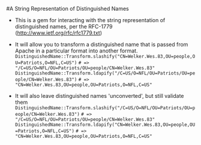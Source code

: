 #A String Representation of Distinguished Names

* This is a gem for interacting with the string representation of distinguished names, per the RFC-1779 (http://www.ietf.org/rfc/rfc1779.txt)

* It will allow you to transform a distinguished name that is passed from Apache in a particular format into another format.
`DistinguishedName::Transform.slashify("CN=Welker.Wes.83,OU=people,OU=Patriots,O=NFL,C=US")`
`# => "/C=US/O=NFL/OU=Patriots/OU=people/CN=Welker.Wes.83"`
`DistinguishedName::Transform.ldapify("/C=US/O=NFL/OU=Patriots/OU=people/CN=Welker.Wes.83")`
`# => "CN=Welker.Wes.83,OU=people,OU=Patriots,O=NFL,C=US"`

* It will also leave distinguished names 'unconverted', but still validate them
`DistinguishedName::Transform.slashify("/C=US/O=NFL/OU=Patriots/OU=people/CN=Welker.Wes.83")`
`# => "/C=US/O=NFL/OU=Patriots/OU=people/CN=Welker.Wes.83"`
`DistinguishedName::Transform.ldapify("CN=Welker.Wes.83,OU=people,OU=Patriots,O=NFL,C=US")`
`# => "CN=Welker.Wes.83,OU=people,OU=Patriots,O=NFL,C=US"`
